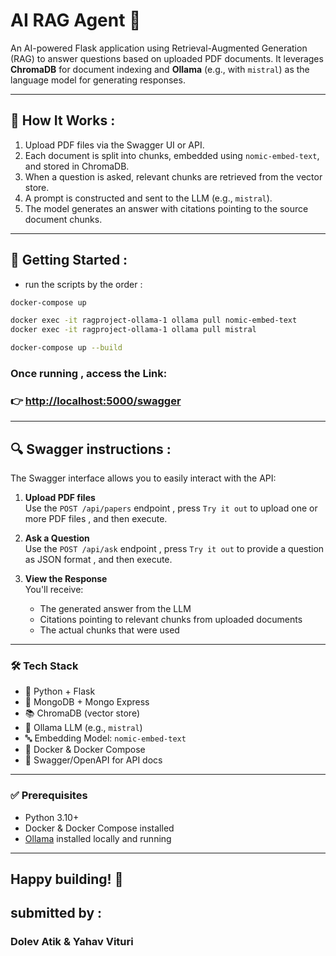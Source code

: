 # AI RAG Agent 🧠 

An AI-powered Flask application using Retrieval-Augmented Generation (RAG) to answer questions based on uploaded PDF documents. It leverages **ChromaDB** for document indexing and **Ollama** (e.g., with `mistral`) as the language model for generating responses.

---

## 🧪 How It Works  :

1. Upload PDF files via the Swagger UI or API.
2. Each document is split into chunks, embedded using `nomic-embed-text`, and stored in ChromaDB.
3. When a question is asked, relevant chunks are retrieved from the vector store.
4. A prompt is constructed and sent to the LLM (e.g., `mistral`).
5. The model generates an answer with citations pointing to the source document chunks.

---

## 🚀 Getting Started : 
- run the scripts by the order :
```bash
docker-compose up 
```
```bash
docker exec -it ragproject-ollama-1 ollama pull nomic-embed-text
docker exec -it ragproject-ollama-1 ollama pull mistral
```
```bash
docker-compose up --build
```

### Once running , access the Link:

### 👉 [http://localhost:5000/swagger](http://localhost:5000/swagger)

---

## 🔍 Swagger instructions :

The Swagger interface allows you to easily interact with the API:

1. **Upload PDF files**  
   Use the `POST /api/papers` endpoint , press `Try it out` to upload one or more PDF files , and then execute. 


1. **Ask a Question**  
   Use the `POST /api/ask` endpoint ,  press `Try it out` to provide a question as JSON format , and then execute.

2. **View the Response**  
   You'll receive:
   - The generated answer from the LLM
   - Citations pointing to relevant chunks from uploaded documents
   - The actual chunks that were used



---

### 🛠️ Tech Stack

- 🐍 Python + Flask
- 📄 MongoDB + Mongo Express
- 📚 ChromaDB (vector store)
- 🧠 Ollama LLM (e.g., `mistral`)
- 🔤 Embedding Model: `nomic-embed-text`
- 🐳 Docker & Docker Compose
- 🔎 Swagger/OpenAPI for API docs

---

### ✅ Prerequisites

- Python 3.10+
- Docker & Docker Compose installed
- [Ollama](https://ollama.com) installed locally and running
---
## **Happy building! 🚀**


## submitted by :
### Dolev Atik & Yahav Vituri